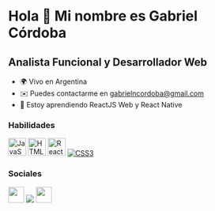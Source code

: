 Hola 👋 Mi nombre es Gabriel Córdoba
====================================

Analista Funcional y Desarrollador Web
--------------------------------------

* 🌍 Vivo en Argentina
* ✉️ Puedes contactarme en [gabrielncordoba@gmail.com](mailto:gabrielncordoba@gmail.com)[](mailto:gabrielncordoba@gmail.com)
* 🧠 Estoy aprendiendo ReactJS Web y React Native

### Habilidades

<p align="left">
<a href="https://developer.mozilla.org/en-US/docs/Web/JavaScript" target="_blank" rel="noreferrer"><img src="https ://raw.githubusercontent.com/danielcranney/readme-generator/main/public/icons/skills/javascript-colored.svg" width="36" height="36" alt="JavaScript" /></a>
<a href="https://developer.mozilla.org/en-US/docs/Glossary/HTML5" target="_blank" rel="noreferrer"><img src="https://raw.githubusercontent.com /danielcranney/readme-generator/main/public/icons/skills/html5-colored.svg" width="36" height="36" alt="HTML5" /></a>
<a href="https://reactjs.org/" target="_blank" rel="noreferrer"><img src="https://raw.githubusercontent.com/danielcranney/readme-generator/main/public/ icons/skills/react-colored.svg" width="36" height="36" alt="React" /></a>
<a href="https://www.w3.org/TR/CSS/ #css" target="_blank" rel="noreferrer"><img src="https://raw.githubusercontent.com/danielcranney/readme-generator/main/public/icons/skills/css3-colored.svg" ancho ="36" altura="36" alt="CSS3" /></a>
</p>


### Sociales

<p align="left"> <a href="https://www.github.com/ngcordoba" target="_blank" rel="noreferrer"><img src="https://raw .githubusercontent.com/danielcranney/readme-generator/main/public/icons/socials/github.svg" width="32" height="32" /></a> <a href="https://www. linkedin.com/in/ngabrielcordoba" target="_blank" rel="noreferrer"><img src="https://raw.githubusercontent.com/danielcranney/readme-generator/main/public/icons/socials/linkedin. svg" ancho="32" altura="32" /></a> <a href="https://www.twitter.com/gabocordoba" target="_blank" rel="noreferrer"><img src="https://raw.githubusercontent.com/danielcranney/readme-generator/main /public/icons/socials/twitter.svg" width="32" height="32" /></a> </p>
